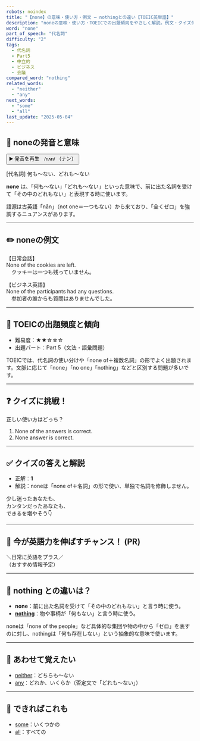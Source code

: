 ```yaml
---
robots: noindex
title: "【none】の意味・使い方・例文 ― nothingとの違い【TOEIC英単語】"
description: "noneの意味・使い方・TOEICでの出題傾向をやさしく解説。例文・クイズ付きでnothingとの違いもわかりやすく学べます。"
word: "none"
part_of_speech: "代名詞"
difficulty: "2"
tags:
  - 代名詞
  - Part5
  - 中立的
  - ビジネス
  - 会議
compared_word: "nothing"
related_words:
  - "neither"
  - "any"
next_words:
  - "some"
  - "all"
last_update: "2025-05-04"
---
```


## 🔰 noneの発音と意味

<button class="play-audio" onclick="playTTS('none')">
  <span class="play-audio-main">
    ▶️ 発音を再生　/nʌn/
  </span>
  <span class="play-audio-sub">
    （ナン）
  </span>
</button>

[代名詞] 何も～ない、どれも～ない

**none** は、「何も～ない」「どれも～ない」といった意味で、前に出た名詞を受けて「その中のどれもない」と表現する時に使います。

語源は古英語「nān」（not one＝一つもない）から来ており、「全くゼロ」を強調するニュアンスがあります。

---

## ✏️ noneの例文

【日常会話】  
None of the cookies are left.  
　クッキーは一つも残っていません。

【ビジネス英語】  
None of the participants had any questions.  
　参加者の誰からも質問はありませんでした。

---

## 🎯 TOEICの出題頻度と傾向

- 難易度：★★☆☆☆
- 出題パート：Part 5（文法・語彙問題）

TOEICでは、代名詞の使い分けや「none of＋複数名詞」の形でよく出題されます。文脈に応じて「none」「no one」「nothing」などと区別する問題が多いです。

---

## ❓ クイズに挑戦！

正しい使い方はどっち？

1. None of the answers is correct.  
2. None answer is correct.

---

## ✅ クイズの答えと解説

- 正解：**1**
- 解説：noneは「none of＋名詞」の形で使い、単独で名詞を修飾しません。

少し迷ったあなたも、  
カンタンだったあなたも、  
できるを増やそう👇️

---

## 🚀 今が英語力を伸ばすチャンス！ (PR)

<div class="info-center">
＼日常に英語をプラス／<br>  
（おすすめ情報予定）
</div>

---

## 🤔  nothing との違いは？

- **none**：前に出た名詞を受けて「その中のどれもない」と言う時に使う。
- **[nothing](/word/nothing/)**：物や事柄が「何もない」と言う時に使う。

noneは「none of the people」など具体的な集団や物の中から「ゼロ」を表すのに対し、nothingは「何も存在しない」という抽象的な意味で使います。

---

## 🧩 あわせて覚えたい

- [neither](/word/neither/)：どちらも～ない
- [any](/word/any/)：どれか、いくらか（否定文で「どれも～ない」）

---

## 📖 できればこれも

- [some](/word/some/)：いくつかの
- [all](/word/all/)：すべての

<!-- cvid: aid24_bid23 -->
